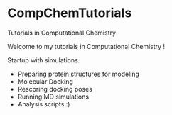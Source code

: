 # CompChemTutorials
Tutorials in Computational Chemistry

Welcome to my tutorials in Computational Chemistry !

Startup with simulations.
* Preparing protein structures for modeling
* Molecular Docking
* Rescoring docking poses
* Running MD simulations
* Analysis scripts :)
